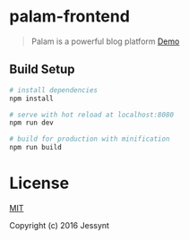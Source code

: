 # palam-frontend

> Palam is a powerful blog platform [Demo](https://jessynt.github.io)

## Build Setup

``` bash
# install dependencies
npm install

# serve with hot reload at localhost:8080
npm run dev

# build for production with minification
npm run build
```

# License

[MIT](http://opensource.org/licenses/MIT)

Copyright (c) 2016 Jessynt
